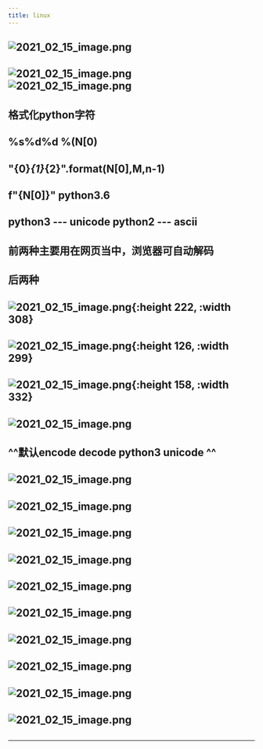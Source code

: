 ```yaml
---
title: linux
---
```


## ![2021_02_15_image.png](https://cdn.logseq.com/%2F7aa8ab99-753a-4230-847b-43a1c3a3ef47dc8aff15-7704-4855-b56c-aedaa35bb2f32021_02_15_image.png?Expires=4766962775&Signature=j~~-GlGOFARYis8Aw9FQwyA65CXDvpDsfzRD3ROB1ZPLMfUxWV4lKxKHZMIo7X8E~kcqDpVWQ8MkboiKvtSW9XrJgtMueJkfj7rV~DZQ1fmXKpZhyNPapUXpnRCMiHZ~OPmjLWsZ1k44pbqDBVpKEPYxfOvau8sBA21PqsziuqqoBNDH8MhVkkg5lUlt4HEOrleRGx8jBo6XvCpNSOmf216ciSNTqzxljote21OyWSPCN1Pt34sWMJzbMr9GhXYcFnRn7iYSJWQ0zErQg1h6UtJvtyPipp0j8Dgq~CgFv~O-8K11YeUNXpQz~3zekMpeiEzp-jbBtustngjwoEChSg__&Key-Pair-Id=APKAJE5CCD6X7MP6PTEA)
##
## ![2021_02_15_image.png](https://cdn.logseq.com/%2F7aa8ab99-753a-4230-847b-43a1c3a3ef47c780c587-de87-448a-aa46-fd24cedd8a4f2021_02_15_image.png?Expires=4766963093&Signature=jFzIASx8AypbrOzcJ0N5gRongHrJOLAh6nqBGk3OH2qoji3V--UAjorVul-d1azXQ~ehjA7SdmalAsyJHSdqt-eHzCI~GzWfgC6Ck9AuqCDhUErnzjk7wY7vcMC2ldWVqoOgatUwqKBCngtIgcxKMxdiHa0JToDUM5Glsv7Bk3YjN2YYE6cwuY~ssX9iBVmLXsTTiOP25kKGf1Ri1mAESqMuJbLFmfRVcIMlofJZgw9dknJT6dIqvUYYNhroQBdpVSnWeGSKbXrscn0~RxBP0quhAKbFBTLEtONfDC8p9SakK9Rh6BSQhxIaDKvc8m7IjCrfkFKhf7x68onpf4-JDA__&Key-Pair-Id=APKAJE5CCD6X7MP6PTEA) ![2021_02_15_image.png](https://cdn.logseq.com/%2F7aa8ab99-753a-4230-847b-43a1c3a3ef47566d5e34-ef40-4f52-b9b8-f2e27a713e882021_02_15_image.png?Expires=4766963093&Signature=EMFJQ~R-owvqsSwwp7q4gQF~aBQ6MTZZlVC6pxC3S5qoClueX1Fv~vlXqJQEQAHHzvvoJlKNqDY-jQOMOpRYTdfaqW~edR6rtJg7hSOggrwp8pDgD9sskTAoBqXFKPVWqTOlrQM2wA~VFGP9~-bRRsiOnxm~dfBmuohjX09TmBBkjDp7WPDOc9~SSQ-B0k1Pf-S4f9GHyVvJGaLDVGIM~bSOws9hIwgt2zmXZHHUruKMA9o8glGVMj1zR7NDn7-blQLt5FT65BKFl7EW5BsrBHrWbmpUqIbeQxOP5p5lSepLce6X3~Zm94hmc3dAQ1gQAY-TqS9R1lz1kLowD38sEA__&Key-Pair-Id=APKAJE5CCD6X7MP6PTEA)
## 格式化python字符
## %s%d%d %(N[0)
## "{0}*{1}*{2}".format(N[0],M,n-1)
## f"{N[0]}" python3.6
## python3 --- unicode python2 --- ascii
## 前两种主要用在网页当中，浏览器可自动解码
## 后两种
## ![2021_02_15_image.png](https://cdn.logseq.com/%2F7aa8ab99-753a-4230-847b-43a1c3a3ef475a687939-1028-4b5a-ab9e-42d62954a7c32021_02_15_image.png?Expires=4766964828&Signature=Iq7-ghC1KWLKltyQJfrdSRZ-YkZKvPCe1WtuOEIXCgscVQAeTsNAC6wCJBWqqfUP7plpLXDs4D8nV41E9FsS81Qm8ocpcJzyeqJlzkvTqXF67Qji9704J3GWKcx-ilDOxzLzWZfa9DPR0FJAEBqwtnGYaY94jjPLvGpNu-w2Ud2qgzk4LwO483lzUqQMi9rNtP26PkqjsubTFP89TPyMDvWsnoyUWNoi1n-g44FDhpAmu5aqBb9B-WgS9oeZeFRuDVFePBfRPNBfDiHaYGkRGaDB~7HMwwGWdYyIHVT9KqXbaS5bNVb9HZ4qD6o4IJMG0RThLIddYEWqi7NIV50GYw__&Key-Pair-Id=APKAJE5CCD6X7MP6PTEA){:height 222, :width 308}
## ![2021_02_15_image.png](https://cdn.logseq.com/%2F7aa8ab99-753a-4230-847b-43a1c3a3ef47af72feb3-c485-464c-9e17-07ab3715520d2021_02_15_image.png?Expires=4766965477&Signature=b2~DWgCxQ31tLwq0R2yl4JZBR9WgodSeYE6bYVuNIOnrH7kpXHWlkVasOuBmCwXNQrRy2KqJCC2P9KS4L1tYvMTCpKIlSPlLQm4sTd25WwoLALYxhk~MzymuQDqKdxFAFHJL6zTtaWELsEKA5TYQ6zg9zbYoDziQNSeNHueciKw0R87XDwNtwaREhoEKkkm41EjO8wPGkNm68HioGLmzbNsG41y4lYvVv7ecZP0lUTTAHaaRNxFr4v-wvAlk9stiy8191gS2z6t3I5nKLgqbGemRVvdyfbozp8h3yoX-ti9krfCqJVHS~rOgntR9wYsu0koS4yk201QRYwmPcCMPWw__&Key-Pair-Id=APKAJE5CCD6X7MP6PTEA){:height 126, :width 299}
## ![2021_02_15_image.png](https://cdn.logseq.com/%2F7aa8ab99-753a-4230-847b-43a1c3a3ef478f459de1-7c54-493b-a5ae-18fc42a8a94a2021_02_15_image.png?Expires=4766965350&Signature=Or4J5roBpVpGAgafLpZBQV4~Y9sXcI7l3jhmE6B0VbfJFZVa98lHYLxEaeoa7snz3GZJ42x96S11SBX-2GUU6eZK4wY3aHQxDYP-P9Sh9UZOV-nBX1iO-mtrBjBlOZ~Z107PJMw8i9kPAfRpMUNW2eDSpOdYAxI0XMKM6SHTnnnF5iP0~E-OiQK12UgU1d3xZFCYDSJisMBm3Cg2J2qN2Xhzl3LJNj7vHyNmDtLBMBThnUfg5Q5qJG~9uzPE3DaNug~VvkDJrfJnOSkBXks6M-Eie40T3CCgd1AqCRrfFpPaHElbBZiBxNX1XVj1ozjm~Ll7fbh3V8EQd-AVtUAmzQ__&Key-Pair-Id=APKAJE5CCD6X7MP6PTEA){:height 158, :width 332}
## ![2021_02_15_image.png](https://cdn.logseq.com/%2F7aa8ab99-753a-4230-847b-43a1c3a3ef477bdc04be-02d9-4761-9f25-2ea8e5cc27a22021_02_15_image.png?Expires=4766965558&Signature=fFmbaYVsTl-2sRPg2ND2wJ-eFy1mjRtSwWQj~8PnyRqxroeBI0EoZVUYu2kagseRvJcUiRCypHosrl0d3yeXo8z4hdzcIdWweaNcZHjFAGjfo8ccDzagdvnrlRllXNB2sJtXJ9fs5VKAszo4zeT0qUVjSvMrA7dSezoUrXl-UoK9ZGdeH7re6n~g~gznD3x6kRQoU6RLPVZkRJ8GcS7pCH79iMkQdubtOTvKehr6iMnmYBYu7q6qt4Y7tlmNaGtyIQoQS1WdVQ4VbQcUmoT7qVFFFG4o7dqOz7Hz8JahvVW6jBLsJKODvC~PTpC~cA9r4AScN8QetBbyeqI~pkToFQ__&Key-Pair-Id=APKAJE5CCD6X7MP6PTEA)
## ^^默认encode decode python3 unicode ^^
## ![2021_02_15_image.png](https://cdn.logseq.com/%2F7aa8ab99-753a-4230-847b-43a1c3a3ef47577317f2-8425-4fe9-9fda-4640d58a80db2021_02_15_image.png?Expires=4766966093&Signature=kCBFBXfAHL6jTz~Y~~i86HU-owS1Q6KEU4WD3rTxFJ6Jia8vyTCjghZb9v2VxRGTV2iZO8MKq4zAnBCeIs24mgH1dYDdqxBzoB0iy67qA52CFE~MZNiRuQUREBNJYlmNidbPQ7QHkcI2WER1a5u1ZpeEEPRzWpM7AgD3wZ1-0f2MOpSrE0rDL-yOcW~aKVVnjr9D~Gg3ygUqLCU9Ap9n2fswDDXQvXxX2E5O6Jxz0Whm2MFwF5YXffgG-CDbgwdBw5GOjnvloBcjaxmSQnCV6mkRNcX1MOPDzkx~Ok7nqlXw61V9wmsrxVWmYatJLyRg1X3uvWGYmStr1TCimuxmkA__&Key-Pair-Id=APKAJE5CCD6X7MP6PTEA)
## ![2021_02_15_image.png](https://cdn.logseq.com/%2F7aa8ab99-753a-4230-847b-43a1c3a3ef47d1889192-b043-4ff7-a633-f1ba170224f12021_02_15_image.png?Expires=4766966001&Signature=BcOB7DOGOGqZY9gxWgLMCRPlT8S-wcQ8dzC630YSdnHi9zraa72lMMEkBO0JS2AQWul5uB5xVawbuz280dV8j-aCxsVA3xXcaFAdVoYq8VfCQj9N~xJcs2PjujZcaYVPdvDy8EVwp~0PRNGUkhfIW8EkuZVqNgW-OkvYVAHcZNmzNtqxlPp0BrwD-3ffpxYUxe4nJRkHcSt5-F1Ux5pJnLLrIN70zk1EWDGFgTGfx~9gfeRZ1ss0HRcho77Ug34uzS338vyRCLCmerI3uTOQWHsn9sxuki8mTyWAo7qhkWNm0o-rbcJza3QkZicEc7G1wUyY3A5niZmsK0uIM7nR~A__&Key-Pair-Id=APKAJE5CCD6X7MP6PTEA)
## ![2021_02_15_image.png](https://cdn.logseq.com/%2F7aa8ab99-753a-4230-847b-43a1c3a3ef47c00b07c9-9eb9-49dc-a337-d9ccf3fb65fd2021_02_15_image.png?Expires=4766965644&Signature=L~JA~6YHZKIDZNnzgCFaGt6xO5QeNdGZrogjbaZbKGWm5R-owJLI6nylh4Ufps5yKyQJYt6OXjQW1gO5mjb1NANJUGpu5sP8DiE7cNKTysSU0OlzjloH-3J1t6WcLFfPNpTvOFuVRAQEa2GuSTeOQKW87wXPm3bvxS6fiLt5Z8cCz5W~jlhBkJBBTz1mSdi9jq46KPwWEuRKQ6fzoUMj8QmPHXPEaDRAgFL3F3gCQpUOpDnJ5MUhQ~XR02BHPECUMXpe1OaqugPLJTBz2Uul8GbzLnDz8PDBM~I7uuxCXuO8x5Hp5xUIhI~OVntTpAMTxv-jFqyGLprVXHBHE32BBQ__&Key-Pair-Id=APKAJE5CCD6X7MP6PTEA)
## ![2021_02_15_image.png](https://cdn.logseq.com/%2F7aa8ab99-753a-4230-847b-43a1c3a3ef479ef50b12-7831-4eb2-b781-17580ccb5f462021_02_15_image.png?Expires=4766966424&Signature=j0Yj02afMBvEtKmU-ojE9ZZbtQsqBLH7cMITwqQ-hxaC-H9hNoUYi9lBapgpzrsC~jZXUKuJvdyzWDm~dbZS3pT~-T-1~svvWHwnIhRGvY3OR6R4vOYujlnG4CRf4SHCM-yCCMNYbL-80iyPLoojdDny6l83vCC5muy6s73I8x-qKsDbUtH77Hl0Ge-gZtfmTOYBBkIgIqHlDmxT1hsQgWBKQxm7EihK0yKjySVDMFScASbG9Zv2gO07Tr4TD-bRti1QA0VX-iiZm~l5aQxHr2Tpzge6o6CMaWJ8zn2YLmLIyXV7a58dYs1pXP8jWjMCI6oNTiqrhiuwDBVvD5vwFg__&Key-Pair-Id=APKAJE5CCD6X7MP6PTEA)
##
##
##
##
##
## ![2021_02_15_image.png](https://cdn.logseq.com/%2F7aa8ab99-753a-4230-847b-43a1c3a3ef470ed139d1-44b1-46a9-bcc3-0b35f96c4e9c2021_02_15_image.png?Expires=4766965262&Signature=DAzddv8QcSVMZzHmD3Ho7cDQ5fBanEC4UiRe3~OlK9HF0IbvoKAcTxmfmLka4h2-otM0BV8ddCLzpYKBHgJ3i3yowcl9JN3nsj5h2U5X0SXVF4OJENOF35VW4ghq5xX6fVHca0J8qbFW3xpwRsahSsI7LMwk0k~lv6boNq00tfi9FcybONrd~rFtbd8wt3pUDJuhniBTd7j5CLt5uiVRdqp4Mudu9DWgo0X5HUeAR4BmFdyqDm3IBRw-gYFj4aiPFNAHc~aQhNC6BsbH3S0OnOZN04Zl6QpoQxiR8ZJS1HwhuigG39sWF04DutoZhK-n5QStTauiLiewku2SsHrHvQ__&Key-Pair-Id=APKAJE5CCD6X7MP6PTEA)
##
## ![2021_02_15_image.png](https://cdn.logseq.com/%2F7aa8ab99-753a-4230-847b-43a1c3a3ef476e0c0dbf-bcce-439d-85dd-4d400d60852a2021_02_15_image.png?Expires=4766964688&Signature=ZAI8BRIzVKV3R40OKMazhTfOCuM78Ls0nb-NTJc-WWRXSRQ~AlkzwZFS2h~ZwwshPw0gFoyYzbpDK3emmEomGhQHi2I40a9gDinfDd170t4VDq0pZTNoZB28DvGX4JAbA7Dg0l~vX88Gfnx0W-lW-xwry2GiVMIUNh1V59m6eGbPb8tcMBKmihltV8EiV7tK15g7g0MXIVECEtGe2-I2dYFcFXRX3~LlFX6BAdgDixgKY-pRo87g2~81~-T8g7X4Yr~xt7YmiRSXVyM~~z9ZSmtGQ40h4bJAVXPnnc01IROZ~zgeh7xqQ4aVOMADkfemwxLK5VJ2Iwz7os4qWH7emA__&Key-Pair-Id=APKAJE5CCD6X7MP6PTEA)
## ![2021_02_15_image.png](https://cdn.logseq.com/%2F7aa8ab99-753a-4230-847b-43a1c3a3ef47983985e9-ec00-40b7-9e25-43ec0295f2ad2021_02_15_image.png?Expires=4766964409&Signature=UFROna6qd-m5g0BK8C-2PF8N5mAdpfaIX08OizfEOOybs91dZqX~baaWPaw0xBoy99ThQ7E-QqndKUESjZo9mMqnDzWOIuIm5X12~cqC0PQZduE3vi7vUs~t8ftKSyP5PWYQIXPmAtTuVwdqajH3eVya99d3YmrnUmJVsHUQowD8A6YM9MKrQh5CLOF7V4laHMM4tuK~PNi2lIGAS1SFT3~NAvIW1WJk8vkVEF5QL3tYad23Uw0khn9lOrz3PlRB8T7ikK~G5ydzi7JEP2CFKu7A9~8NM6RCLFOngPGVJ6uob8pk7RvY-JmU-KqZe4kdNlgSgsVfoWtPuABJxv1KZQ__&Key-Pair-Id=APKAJE5CCD6X7MP6PTEA)
## ![2021_02_15_image.png](https://cdn.logseq.com/%2F7aa8ab99-753a-4230-847b-43a1c3a3ef477cbaa6f5-0d21-41cf-910c-748020944ff52021_02_15_image.png?Expires=4766964126&Signature=J8nCDUDf2ycet6EOL5CfoMTDjBgPopyonwk8bAWbjRnAOTdwcNXFjqtSmeCAiMdbGIPpHrtecCGSA8DvXEDySNW99QbWKfQJyyOecdN~QocLwhJotUNpeXmEZxutF5D3LrRl8ap1Oh3efLLl8EHQ4~H4u~oWEwU~F0kbRMwUF0Rq~84pU78xzHS6Zl371Ysda~rDebSDffFizu5R7ck4ABWX02r9QBgn3w2VtBCcNqsiycH9vAwwQoWgQQIDQEUHU5h02Y-dXDOc7gs~P-HT042E0-Ry1ymFCM1UtIPzybARye5gSuGyLu4BxPJPcJl4gYIQG9Syg36bWzOzXCCK5Q__&Key-Pair-Id=APKAJE5CCD6X7MP6PTEA)
## ![2021_02_15_image.png](https://cdn.logseq.com/%2F7aa8ab99-753a-4230-847b-43a1c3a3ef47336a07c2-08dd-4160-80d1-7df1574a63622021_02_15_image.png?Expires=4766963921&Signature=QoF1lzgjzrZ5Wg8561F7MWVDTUFS5oxCvXIwO99cm6vFLfOFvoGBfab85JnVHwQ3zatb0XEdYUsakdvcoUR60iHvn2mF7X~0WHunyj0Snu7MaIkiXUABir2upDU5gUNOqRvIrJpvoLCe4Imc7xz13FEdJv~WUFE9egjIwP5hSmqs4sdal25Seq2kLfhvu1MahdyEVWYMveVXyetIxgJK~Hh75PBDAb4XEz~OKJcw6uDG9qNbh1~PhyHol4K4pDaT2f0qGpt82hopl5n8qeLHwvYPoOknL3l~35g3eeRRxxIdK2n3mhYi5BCdHholSGdP~nt7CVeRnEIAPkZ2pw6ZXA__&Key-Pair-Id=APKAJE5CCD6X7MP6PTEA)
## ![2021_02_15_image.png](https://cdn.logseq.com/%2F7aa8ab99-753a-4230-847b-43a1c3a3ef47548dd834-6373-4570-abe5-fc6017d8e5782021_02_15_image.png?Expires=4766963869&Signature=EiiTbSFfpqduLcIYVuRqCp6-lIxJhjeeSMlz24c9OwiY5Lo9xSNOC37taMIDXoWDpzKBc9vE8oSlWkQnEi8LTIxayHPPFbD4VyTe5HFEhy1bAcIgtqBxJgD4RnSjYh3K6iqvfXRaCvsI8x8pFJitJQlKuDs8OXy-ppa4z~OZ5-BwmtS4q5guQY5AVI1tDr9LHHM3D0E9O-vX4sUAs0Q-YU6Q-zvyYMyDqFSiyNbJRtwYPI4XuUOxbGfNyK9J~0LRoE~3r0TELkAOS3TOPSr-hsAywNLKj89GykjrswN8SdzVusMgHmrS5AFPTwIDYWyYrZ4MgriW0l6TTceW0qMaww__&Key-Pair-Id=APKAJE5CCD6X7MP6PTEA)
##
##
****
